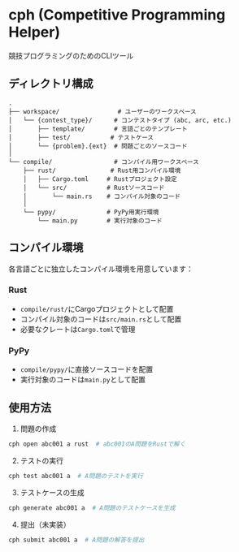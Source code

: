 # cph (Competitive Programming Helper)

競技プログラミングのためのCLIツール

## ディレクトリ構成

```
.
├── workspace/                # ユーザーのワークスペース
│   └── {contest_type}/      # コンテストタイプ (abc, arc, etc.)
│       ├── template/        # 言語ごとのテンプレート
│       ├── test/           # テストケース
│       └── {problem}.{ext}  # 問題ごとのソースコード
│
└── compile/                 # コンパイル用ワークスペース
    ├── rust/               # Rust用コンパイル環境
    │   ├── Cargo.toml     # Rustプロジェクト設定
    │   └── src/           # Rustソースコード
    │       └── main.rs    # コンパイル対象のコード
    │
    └── pypy/              # PyPy用実行環境
        └── main.py        # 実行対象のコード

```

## コンパイル環境

各言語ごとに独立したコンパイル環境を用意しています：

### Rust
- `compile/rust/`にCargoプロジェクトとして配置
- コンパイル対象のコードは`src/main.rs`として配置
- 必要なクレートは`Cargo.toml`で管理

### PyPy
- `compile/pypy/`に直接ソースコードを配置
- 実行対象のコードは`main.py`として配置

## 使用方法

1. 問題の作成
```bash
cph open abc001 a rust  # abc001のA問題をRustで解く
```

2. テストの実行
```bash
cph test abc001 a  # A問題のテストを実行
```

3. テストケースの生成
```bash
cph generate abc001 a  # A問題のテストケースを生成
```

4. 提出（未実装）
```bash
cph submit abc001 a  # A問題の解答を提出
``` 